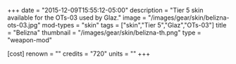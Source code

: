 +++
date = "2015-12-09T15:55:12-05:00"
description = "Tier 5 skin available for the OTs-03 used by Glaz."
image = "/images/gear/skin/belizna-ots-03.jpg"
mod-types = "skin"
tags = ["skin","Tier 5","Glaz","OTs-03"]
title = "Belizna"
thumbnail = "/images/gear/skin/belizna-th.png"
type = "weapon-mod"

[cost]
  renown = ""
  credits = "720"
  units = ""
+++
